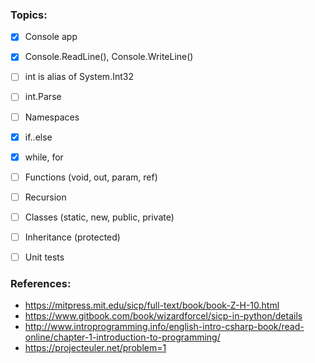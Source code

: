 ### Topics:
- [x] Console app
- [x] Console.ReadLine(), Console.WriteLine()
- [ ] int is alias of System.Int32
- [ ] int.Parse
- [ ]  Namespaces
- [x]  if..else
- [x]  while, for
- [ ]  Functions (void, out, param, ref)
- [ ]  Recursion
- [ ]  Classes (static, new, public, private)
- [ ]  Inheritance (protected)
- [ ]  Unit tests



### References:
* https://mitpress.mit.edu/sicp/full-text/book/book-Z-H-10.html
* https://www.gitbook.com/book/wizardforcel/sicp-in-python/details
* http://www.introprogramming.info/english-intro-csharp-book/read-online/chapter-1-introduction-to-programming/
* https://projecteuler.net/problem=1
